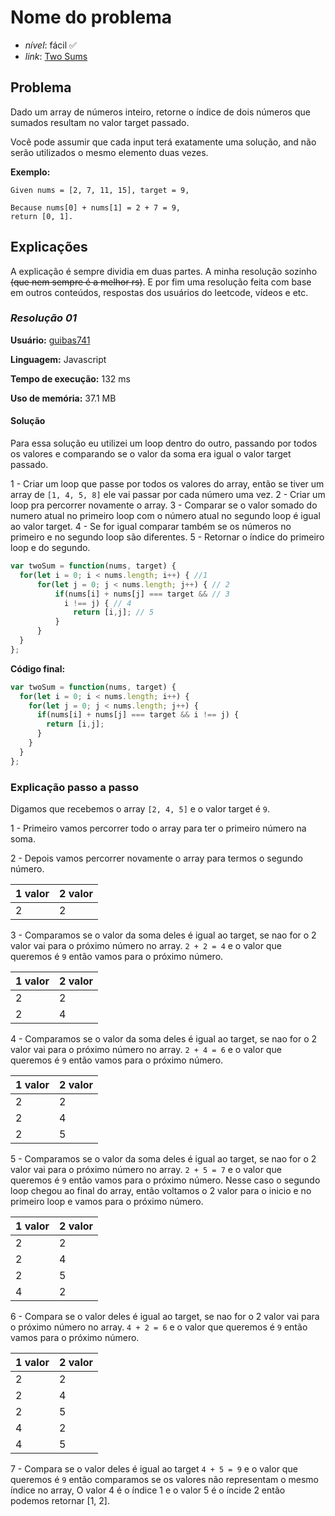 # Nome do problema
- *nível*: fácil ✅
- *link*: [Two Sums](https://leetcode.com/problems/two-sum/)

## Problema
Dado um array de números inteiro, retorne o índice de dois números que sumados resultam no valor target passado.

Você pode assumir que cada input terá exatamente uma solução, and não serão utilizados o mesmo elemento duas vezes.

**Exemplo:**
```
Given nums = [2, 7, 11, 15], target = 9,

Because nums[0] + nums[1] = 2 + 7 = 9,
return [0, 1].
```
## Explicações

A explicação é sempre dividia em duas partes. A minha resolução sozinho ~~(que nem sempre é a melhor rs)~~. E por fim uma resolução feita com base em outros conteúdos, respostas dos usuários do leetcode, vídeos e etc.

### *Resolução 01*

**Usuário:** [guibas741](https://github.com/guibas741)

**Linguagem:** Javascript

**Tempo de execução:** 132 ms

**Uso de memória:** 37.1 MB

#### Solução

Para essa solução eu utilizei um loop dentro do outro, passando por todos os valores e comparando se o valor da soma era igual o valor target passado.

1 - Criar um loop que passe por todos os valores do array, então se tiver um array de `[1, 4, 5, 8]` ele vai passar por cada número uma vez.
2 - Criar um loop pra percorrer novamente o array.
3 - Comparar se o valor somado do numero atual no primeiro loop com o número atual no segundo loop é igual ao valor target.
4 - Se for igual comparar também se os números no primeiro e no segundo loop são diferentes.
5 - Retornar o índice do primeiro loop e do segundo.

```javascript
var twoSum = function(nums, target) {
  for(let i = 0; i < nums.length; i++) { //1
      for(let j = 0; j < nums.length; j++) { // 2
          if(nums[i] + nums[j] === target && // 3
            i !== j) { // 4
              return [i,j]; // 5
          }
      }
  }
};
```

**Código final:**
```javascript
var twoSum = function(nums, target) {
  for(let i = 0; i < nums.length; i++) {
    for(let j = 0; j < nums.length; j++) {
      if(nums[i] + nums[j] === target && i !== j) {
        return [i,j];
      }
    }
  }
};
```

### Explicação passo a passo

Digamos que recebemos o array `[2, 4, 5]` e o valor target é `9`.

1 - Primeiro vamos percorrer todo o array para ter o primeiro número na soma.

2 - Depois vamos percorrer novamente o array para termos o segundo número.

| 1 valor | 2 valor |
|---------|---------|
| 2       | 2       |

3 - Comparamos se o valor da soma deles é igual ao target, se nao for o 2 valor vai para o próximo número no array. `2 + 2 = 4` e o valor que queremos é `9` então vamos para o próximo número.

| 1 valor | 2 valor |
|---------|---------|
| 2       | 2       |
| 2       | 4       |

4 - Comparamos se o valor da soma deles é igual ao target, se nao for o 2 valor vai para o próximo número no array. `2 + 4 = 6` e o valor que queremos é `9` então vamos para o próximo número.

| 1 valor | 2 valor |
|---------|---------|
| 2       | 2       |
| 2       | 4       |
| 2       | 5       |

5 - Comparamos se o valor da soma deles é igual ao target, se nao for o 2 valor vai para o próximo número no array. `2 + 5 = 7` e o valor que queremos é `9` então vamos para o próximo número. Nesse caso o segundo loop chegou ao final do array, então voltamos o 2 valor para o inicio e no primeiro loop e vamos para o próximo número.

| 1 valor | 2 valor |
|---------|---------|
| 2       | 2       |
| 2       | 4       |
| 2       | 5       |
| 4       | 2       |

6 - Compara se o valor deles é igual ao target, se nao for o 2 valor vai para o próximo número no array. `4 + 2 = 6` e o valor que queremos é `9` então vamos para o próximo número.

| 1 valor | 2 valor |
|---------|---------|
| 2       | 2       |
| 2       | 4       |
| 2       | 5       |
| 4       | 2       |
| 4       | 5       |

7 - Compara se o valor deles é igual ao target `4 + 5 = 9` e o valor que queremos é `9` então comparamos se os valores não representam o mesmo índice no array, O valor 4 é o índice 1 e o valor 5 é o íncide 2 então podemos retornar [1, 2].




 







